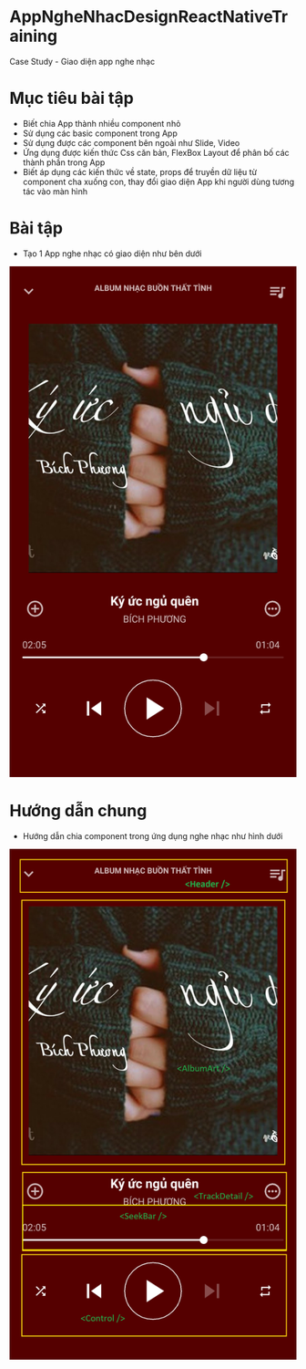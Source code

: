 # AppNgheNhacDesignReactNativeTraining
Case Study - Giao diện app nghe nhạc

# Mục tiêu bài tập
- Biết chia App thành nhiều component nhỏ
- Sử dụng các basic component trong App
- Sử dụng được các component bên ngoài như Slide, Video
- Ứng dụng được kiến thức Css căn bản, FlexBox Layout để phân bố các thành phần trong App
- Biết áp dụng các kiến thức về state, props để truyền dữ liệu từ component cha xuống con, thay đổi 
giao diện App khi người dùng tương tác vào màn hình

# Bài tập
- Tạo 1 App nghe nhạc có giao diện như bên dưới

![app_nghe_nhac](https://github.com/anhtbok92/AppNgheNhacDesignReactNativeTraining/blob/master/img/AppNgheNhac.png)

# Hướng dẫn chung
- Hướng dẫn chia component trong ứng dụng nghe nhạc như hình dưới

![chia_component](https://github.com/anhtbok92/AppNgheNhacDesignReactNativeTraining/blob/master/img/AppNgheNhac_Tutorial_Component.png)
